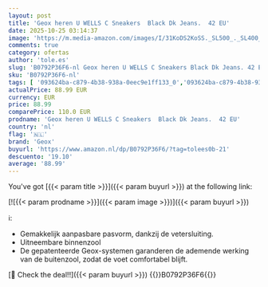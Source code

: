 ```yaml
---
layout: post
title: 'Geox heren U WELLS C Sneakers  Black Dk Jeans.  42 EU'
date: 2025-10-25 03:14:37
image: 'https://m.media-amazon.com/images/I/31KoDS2KoSS._SL500_._SL400_.jpg'
comments: true
category: ofertas
author: 'tole.es'
slug: 'B0792P36F6-nl Geox heren U WELLS C Sneakers Black Dk Jeans. 42 EU'
sku: 'B0792P36F6-nl'
tags: [ '093624ba-c879-4b38-938a-0eec9e1ff133_0','093624ba-c879-4b38-938a-0eec9e1ff133_3601','Arborist Merchandising Root','Herenmode','Herenschoenen','Klassieke & modieuze herensneakers','Kleding, schoenen & sieraden','Kleding, schoenen en sieraden','New Arrivals','Self Service','Special Features Stores','geox','🇳🇱', ]
actualPrice: 88.99 EUR
currency: EUR
price: 88.99
comparePrice: 110.0 EUR
prodname: 'Geox heren U WELLS C Sneakers  Black Dk Jeans.  42 EU'
country: 'nl'
flag: '🇳🇱'
brand: 'Geox'
buyurl: 'https://www.amazon.nl/dp/B0792P36F6/?tag=tolees0b-21'
descuento: '19.10'
average: '88.99'
---
```


You've got [{{< param title >}}]({{< param buyurl >}}) at the following link:

[![{{< param prodname >}}]({{< param image >}})]({{< param buyurl >}})

ℹ️:

- Gemakkelijk aanpasbare pasvorm, dankzij de vetersluiting.
- Uitneembare binnenzool
- De gepatenteerde Geox-systemen garanderen de ademende werking van de buitenzool, zodat de voet comfortabel blijft.

[🛒 Check the deal!!]({{< param buyurl >}})
{{<world>}}B0792P36F6{{</world>}}
